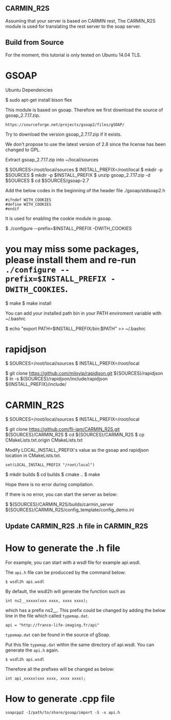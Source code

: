 CARMIN_R2S
-----------

Assuming that your server is based on CARMIN rest,
The CARMIN_R2S module is used for translating the rest server to the soap server.


Build from Source
-----------------

For the moment, this tutorial is only tested on Ubuntu 14.04 TLS.

GSOAP
=====

Ubuntu Dependencies

$ sudo apt-get install bison flex

This module is based on gsoap. Therefore we first download the source of gsoap_2.7.17.zip.

```
https://sourceforge.net/projects/gsoap2/files/gSOAP/
```

Try to download the version gsoap_2.7.17.zip if it exists.

We don't propose to use the latest version of 2.8 since the license has been changed to GPL.

Extract gsoap_2.7.17.zip into ~/local/sources

$ SOURCES=/root/local/sources
$ INSTALL_PREFIX=/root/local
$ mkdir -p $SOURCES
$ mkdir -p $INSTALL_PREFIX
$ unzip gsoap_2.7.17.zip -d $SOURCES
$ cd $SOURCES/gsoap-2.7

Add the below codes in the beginning of the header file ./gsoap/stdsoap2.h

```
#ifndef WITH_COOKIES
#define WITH_COOKIES
#endif
```

It is used for enabling the cookie module in gsoap.

$ ./configure --prefix=$INSTALL_PREFIX -DWITH_COOKIES
# you may miss some packages, please install them and re-run `./configure --prefix=$INSTALL_PREFIX -DWITH_COOKIES`.
$ make
$ make install

You can add your installed path bin in your PATH enviroment variable with ~/.bashrc

$ echo "export PATH=$INSTALL_PREFIX/bin:\$PATH" >> ~/.bashrc


rapidjson 
=========

$ SOURCES=/root/local/sources
$ INSTALL_PREFIX=/root/local

$ git clone https://github.com/miloyip/rapidjson.git ${SOURCES}/rapidjson
$ ln -s ${SOURCES}/rapidjson/include/rapidjson ${INSTALL_PREFIX}/include/


CARMIN_R2S
==========


$ SOURCES=/root/local/sources
$ INSTALL_PREFIX=/root/local

$ git clone https://github.com/fli-iam/CARMIN_R2S.git ${SOURCES}/CARMIN_R2S
$ cd ${SOURCES}/CARMIN_R2S
$ cp CMakeLists.txt.origin CMakeLists.txt

Modify LOCAL_INSTALL_PREFIX's value as the gsoap and rapidjson location in CMakeLists.txt.

```
set(LOCAL_INSTALL_PREFIX "/root/local")
```

$ mkdir builds
$ cd builds
$ cmake ..
$ make

Hope there is no error during compilation.

If there is no error, you can start the server as below:

$ ${SOURCES}/CARMIN_R2S/builds/carmin_server ${SOURCES}/CARMIN_R2S/config_template/config_demo.ini


Update CARMIN_R2S .h file in CARMIN_R2S
---------------------------------------


How to generate the .h file
============================

For example, you can start with a wsdl file for example api.wsdl.

The `api.h` file can be producced by the command below: 

```
$ wsdl2h api.wsdl
```

By default, the wsdl2h will generate the function such as 

```
int ns2__xxxxx(xxx xxxx, xxxx xxxx);
```

which has a prefix ns2__. This prefix could be changed by adding the below line in the file which called `typemap.dat`.

```
api = "http://france-life-imaging.fr/api"
```

`typemap.dat` can be found in the source of gSoap.

Put this file `typemap.dat` within the same directory of api.wsdl. You can generate the `api.h` again.

```
$ wsdl2h api.wsdl
```

Therefore all the prefixes will be changed as below:

```
int api_xxxxx(xxx xxxx, xxxx xxxx);
```


How to generate .cpp file
=========================


```
soapcpp2 -I/path/to/share/gsoap/import -S -x api.h
```


